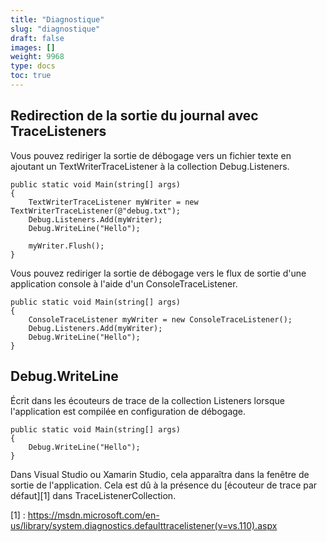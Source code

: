 ```yaml
---
title: "Diagnostique"
slug: "diagnostique"
draft: false
images: []
weight: 9968
type: docs
toc: true
---
```


## Redirection de la sortie du journal avec TraceListeners
Vous pouvez rediriger la sortie de débogage vers un fichier texte en ajoutant un TextWriterTraceListener à la collection Debug.Listeners.

    public static void Main(string[] args)
    {
        TextWriterTraceListener myWriter = new TextWriterTraceListener(@"debug.txt");
        Debug.Listeners.Add(myWriter);
        Debug.WriteLine("Hello");

        myWriter.Flush();
    }

Vous pouvez rediriger la sortie de débogage vers le flux de sortie d'une application console à l'aide d'un ConsoleTraceListener.

    public static void Main(string[] args)
    {
        ConsoleTraceListener myWriter = new ConsoleTraceListener();
        Debug.Listeners.Add(myWriter);
        Debug.WriteLine("Hello");
    }

## Debug.WriteLine
Écrit dans les écouteurs de trace de la collection Listeners lorsque l'application est compilée en configuration de débogage.

    public static void Main(string[] args)
    {
        Debug.WriteLine("Hello");
    }
Dans Visual Studio ou Xamarin Studio, cela apparaîtra dans la fenêtre de sortie de l'application. Cela est dû à la présence du [écouteur de trace par défaut][1] dans TraceListenerCollection.


[1] : https://msdn.microsoft.com/en-us/library/system.diagnostics.defaulttracelistener(v=vs.110).aspx


